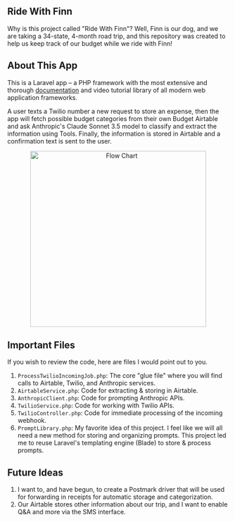 ## Ride With Finn

Why is this project called "Ride With Finn"? Well, Finn is our dog, and we are taking a 34-state, 4-month road trip, and this repository was created to help us keep track of our budget while we ride with Finn!

## About This App

This is a Laravel app – a PHP framework with the most extensive and thorough [documentation](https://laravel.com/docs) and video tutorial library of all modern web application frameworks.

A user texts a Twilio number a new request to store an expense, then the app will fetch possible budget categories from their own Budget Airtable and ask Anthropic's Claude Sonnet 3.5 model to classify and extract the information using Tools. Finally, the information is stored in Airtable and a confirmation text is sent to the user.

<p align="center"><img src="https://bubbles-armadillo-5455.twil.io/assets/Anthropic%20Hackathon.png" width="400" alt="Flow Chart"></p>

## Important Files
If you wish to review the code, here are files I would point out to you.
1. `ProcessTwilioIncomingJob.php`: The core "glue file" where you will find calls to Airtable, Twilio, and Anthropic services.
2. `AirtableService.php`: Code for extracting & storing in Airtable. 
3. `AnthropicClient.php`: Code for prompting Anthropic APIs.
4. `TwilioService.php`: Code for working with Twilio APIs.
5. `TwilioController.php`: Code for immediate processing of the incoming webhook.
6. `PromptLibrary.php`: My favorite idea of this project. I feel like we will all need a new method for storing and organizing prompts. This project led me to reuse Laravel's templating engine (Blade) to store & process prompts.

## Future Ideas
1. I want to, and have begun, to create a Postmark driver that will be used for forwarding in receipts for automatic storage and categorization.
2. Our Airtable stores other information about our trip, and I want to enable Q&A and more via the SMS interface.